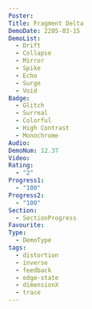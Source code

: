 ```yaml
---
Poster: 
Title: Fragment Delta
DemoDate: 2205-03-15
DemoList:
  - Drift
  - Collapse
  - Mirror
  - Spike
  - Echo
  - Surge
  - Void
Badge:
  - Glitch
  - Surreal
  - Colorful
  - High Contrast
  - Monochrome
Audio: 
DemoNum: 12.37
Video: 
Rating:
  - "2"
Progress1:
  - "100"
Progress2:
  - "100"
Section:
  - SectionProgress
Favourite: 
Type:
  - DemoType
tags:
  - distortion
  - inverse
  - feedback
  - edge-state
  - dimensionX
  - trace
---
```

